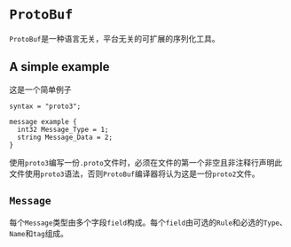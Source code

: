 # `ProtoBuf`

`ProtoBuf`是一种语言无关，平台无关的可扩展的序列化工具。

## A simple example

这是一个简单例子

```
syntax = "proto3";

message example {
  int32 Message_Type = 1;
  string Message_Data = 2;
}
```

使用`proto3`编写一份`.proto`文件时，必须在文件的第一个非空且非注释行声明此文件使用`proto3`语法，否则`ProtoBuf`编译器将认为这是一份`proto2`文件。

## `Message`

每个`Message`类型由多个字段`field`构成。每个`field`由可选的`Rule`和必选的`Type`、`Name`和`tag`组成。
